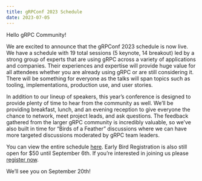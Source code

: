 ```yaml
---
title: gRPConf 2023 Schedule
date: 2023-07-05
---
```


Hello gRPC Community!

We are excited to announce that the gRPConf 2023 schedule is now live. We have a schedule with 19 total sessions (5 keynote, 14 breakout) led by a strong group of experts that are using gRPC across a variety of applications and companies. Their experiences and expertise will provide huge value for all attendees whether you are already using gRPC or are still considering it. There will be something for everyone as the talks will span topics such as tooling, implementations, production use, and user stories. 

In addition to our lineup of speakers, this year’s conference is designed to provide plenty of time to hear from the community as well. We’ll be providing breakfast, lunch, and an evening reception to give everyone the chance to network, meet project leads, and ask questions. The feedback gathered from the larger gRPC community is incredibly valuable, so we’ve also built in time for “Birds of a Feather” discussions where we can have more targeted discussions moderated by gRPC team leaders.

You can view the entire schedule [here](https://events.linuxfoundation.org/grpc-conf/program/schedule/). Early Bird Registration is also still open for $50 until September 6th. If you’re interested in joining us please [register now](https://events.linuxfoundation.org/grpc-conf/register/).

We’ll see you on September 20th!

